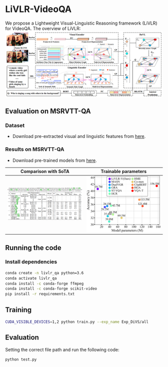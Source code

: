 # LiVLR-VideoQA

We propose a Lightweight Visual-Linguistic Reasoning framework (LiVLR) for VideoQA. 
The overview of LiVLR:
![](./misc/overview.png)

## Evaluation on MSRVTT-QA 
### Dataset 
- Download pre-extracted visual and linguistic features from [here]().

### Results on MSRVTT-QA 
- Download pre-trained models from [here](). 

Comparison with SoTA       | Trainable parameters  
:-------------------------:|:-------------------------:
![](./misc/r_msrvtt-qa.png)  |  ![](./misc/pa.svg)


## Running the code 

### Install dependencies
```bash
conda create -n livlr_qa python=3.6
conda activate livlr_qa
conda install -c conda-forge ffmpeg
conda install -c conda-forge scikit-video
pip install -r requirements.txt
```

## Training
```bash
CUDA_VISIBLE_DEVICES=1,2 python train.py --exp_name Exp_DiVS/all 
```

## Evaluation
Setting the correct file path and run the following code:
```bash
python test.py
```
